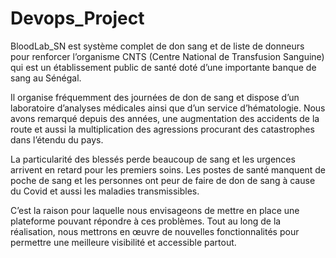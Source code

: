 # Devops_Project

BloodLab_SN est système complet de don sang et de liste de donneurs pour renforcer l’organisme CNTS (Centre National de Transfusion Sanguine) qui est un établissement public de santé doté d’une importante banque de sang au Sénégal.

Il organise fréquemment des journées de don de sang et dispose d’un laboratoire d’analyses médicales ainsi que d’un service d’hématologie. Nous avons remarqué depuis des années, une augmentation des accidents de la route et aussi la multiplication des agressions procurant des catastrophes dans l’étendu du pays.

La particularité des blessés perde beaucoup de sang et les urgences arrivent en retard pour les premiers soins. Les postes de santé manquent de poche de sang et les personnes ont peur de faire de don de sang à cause du Covid et aussi les maladies transmissibles. 

C’est la raison pour laquelle nous envisageons de mettre en place une plateforme pouvant répondre à ces problèmes. Tout au long de la réalisation, nous mettrons en œuvre de nouvelles fonctionnalités pour permettre une meilleure visibilité et accessible partout.
